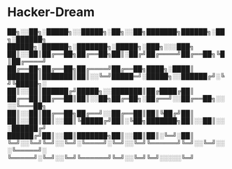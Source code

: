 # Hacker-Dream
<html>
  <head>
    <title>Hacker's Dream</title>
  </head>
  <body>
    <p>
      
██╗░░██╗░█████╗░░█████╗░██╗░░██╗███████╗██████╗░██╗░██████╗  ██████╗░██████╗░███████╗░█████╗░███╗░░░███╗
██║░░██║██╔══██╗██╔══██╗██║░██╔╝██╔════╝██╔══██╗╚█║██╔════╝  ██╔══██╗██╔══██╗██╔════╝██╔══██╗████╗░████║
███████║███████║██║░░╚═╝█████═╝░█████╗░░██████╔╝░╚╝╚█████╗░  ██║░░██║██████╔╝█████╗░░███████║██╔████╔██║
██╔══██║██╔══██║██║░░██╗██╔═██╗░██╔══╝░░██╔══██╗░░░░╚═══██╗  ██║░░██║██╔══██╗██╔══╝░░██╔══██║██║╚██╔╝██║
██║░░██║██║░░██║╚█████╔╝██║░╚██╗███████╗██║░░██║░░░██████╔╝  ██████╔╝██║░░██║███████╗██║░░██║██║░╚═╝░██║
╚═╝░░╚═╝╚═╝░░╚═╝░╚════╝░╚═╝░░╚═╝╚══════╝╚═╝░░╚═╝░░░╚═════╝░  ╚═════╝░╚═╝░░╚═╝╚══════╝╚═╝░░╚═╝╚═╝░░░░░╚═╝
</p>
  </body>
</html>
